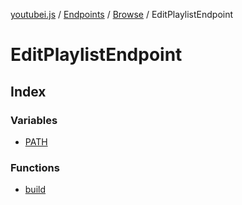 [youtubei.js](../../../../../../README.md) / [Endpoints](../../../../README.md) / [Browse](../../README.md) / EditPlaylistEndpoint

# EditPlaylistEndpoint

## Index

### Variables

- [PATH](variables/PATH.md)

### Functions

- [build](functions/build.md)
